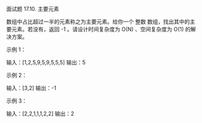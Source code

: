 面试题 17.10. 主要元素

数组中占比超过一半的元素称之为主要元素。给你一个 整数 数组，找出其中的主要元素。若没有，返回 -1 。请设计时间复杂度为 O(N) 、空间复杂度为 O(1) 的解决方案。



示例 1：

输入：[1,2,5,9,5,9,5,5,5]
输出：5

示例 2：

输入：[3,2]
输出：-1

示例 3：

输入：[2,2,1,1,1,2,2]
输出：2

